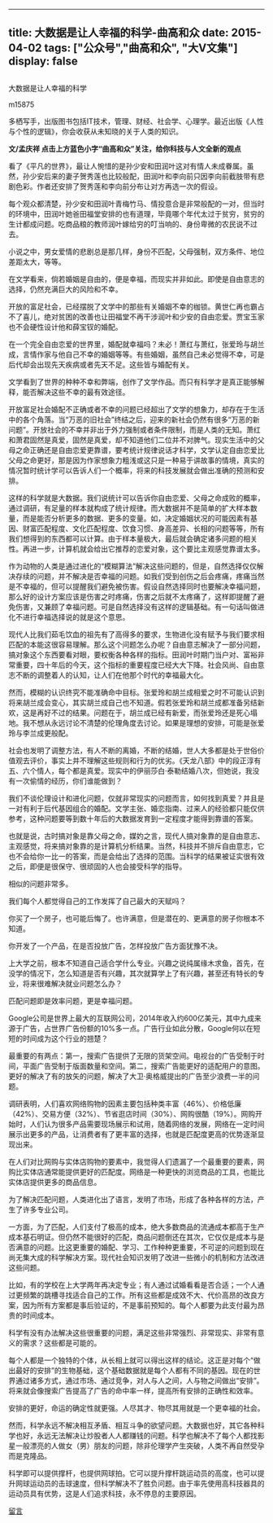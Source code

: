 
---
title:   大数据是让人幸福的科学-曲高和众
date: 2015-04-02
tags: ["公众号","曲高和众", "大V文集"]
display: false
---


## 



大数据是让人幸福的科学




m15875




多栖写手，出版图书包括IT技术，管理、财经、社会学、心理学。最近出版《人性与个性的逻辑》，你会收获从未知晓的关于人类的知识。


**文/孟庆祥 点击上方蓝色小字“曲高和众”关注，给你科技与人文全新的观点**

 

看了《平凡的世界》，最让人惋惜的是孙少安和田润叶这对有情人未成眷属。虽然，孙少安后来的妻子贺秀莲也比较般配，田润叶和李向前只因李向前截肢带有悲剧色彩。作者还安排了贺秀莲和李向前分布让对方再选一次的假设。

 

每个观众都清楚，孙少安和田润叶青梅竹马、情投意合是非常般配的一对，但当时的环境中，田润叶她爸田福堂安排的也有道理，毕竟哪个年代太过于贫穷，贫穷的生计都成问题。吃商品粮的教师润叶嫁给穷的叮当响的、身份卑微的农民说不过去。

 

小说之中，男女爱情的悲剧总是那几样，身份不匹配，父母强制，双方条件、地位差距太大，等等。

 

在文学看来，倘若婚姻是自由的，便是幸福，而现实并非如此。即使是自由意志的选择，仍然充满巨大的风险和不幸。

 

开放的富足社会，已经摆脱了文学中的那些有关婚姻不幸的枷锁。黄世仁再也霸占不了喜儿，绝对贫困的改善也让田福堂不再干涉润叶和少安的自由恋爱。贾宝玉家也不会硬性设计他和薛宝钗的婚配。

 

在一个完全自由恋爱的世界里，婚配就幸福吗？未必！萧红与萧红，张爱玲与胡兰成，言情作家与他自己不幸的婚姻等等。有些婚姻，虽然自己未必觉得不幸，可是后代却会出现先天疾病或者先天不足。这些皆与婚配有关。

 

文学看到了世界的种种不幸和弊端，创作了文学作品。而只有科学才是真正能够解释，能否解决这些不幸的最有效途径。

 

开放富足社会婚配不正确或者不幸的问题已经超出了文学的想象力，却存在于生活中的各个角落。当“万恶的旧社会”终结之后，迎来的新社会仍然有很多“万恶的新问题”。开放社会的不幸并非出于外力强制或者条件限制，而是人类的无知。萧红和萧君固然是真爱，固然是真爱，却不知道他们二位并不对脾气。现实生活中的父母之命正确还是自由恋爱更靠谱，要考统计规律说话才科学，文学认定自由恋爱比父母之命更好，那是因为作家想象力粗浅或这只是一种易于讲故事的情境，真实的情况暂时统计学可以告诉人们一个概率，将来的科技发展就会做出准确的预测和安排。

 

这样的科学就是大数据。我们说统计可以告诉你自由恋爱、父母之命成败的概率，通过调研，有足量的样本就构成了统计规律。而大数据并不是简单的扩大样本数量，而是能否分析更多的数据、更多的变量。如，决定婚姻状况的可能因素有基因、财富匹配程度、文化匹配程度、饮食习惯、身高差异、长相的问题等等，所有我们想得到的东西都可以计算。由于样本量极大，最后就会确定诸多问题的相关性。再进一步，计算机就会给出它推荐的恋爱对象，这个要比主观感觉靠谱太多。

 

作为动物的人类是通过进化的“模糊算法”解决这些问题的，但是，自然选择仅仅解决存续的问题，并不解决是否幸福的问题。如我们受到创伤之后会疼痛，疼痛当然是不幸福的，但可以提醒我们避免被伤害。假设自然选择同时也要解决幸福问题，那么好的设计方案应该是伤害之时疼痛，伤害之后就不太疼痛了，这样即提醒了避免伤害，又兼顾了幸福问题。可是自然选择没有这样的逻辑基础。有一句话叫做进化不进行幸福选择说的就是这个意思。

 

现代人比我们茹毛饮血的祖先有了高得多的要求，生物进化没有赋予与我们要求相匹配的本能这很容易理解。那么这个问题怎么办呢？自由意志解决了一部分问题，搞对象这个东西要看对眼，要权衡各种各样的指标。田润叶时期门当户对、富裕非常重要，四十年后的今天，这个指标的重要程度已经大大下降。社会风尚、自由意志不断的调整着人的认知，让人们在他那个时代的幸福最大化。

 

然而，模糊的认识终究不能准确命中目标。张爱玲和胡兰成相爱之时不可能认识到将来胡兰成会变心，其实胡兰成自己也不知道。假若张爱玲和胡兰成都准备另结新欢，这是再好不过的结果。问题在于，胡兰成已经有新爱，而张爱玲还是死心塌地。我不想从永远讨论不清楚的伦理角度去讨论。如果是理想的安排，可能是张爱玲与李兰成更般配。

 

社会也发明了调整方法，有人不断的离婚，不断的结婚，世人大多都是处于世俗价值观去评价，事实上并不理解这些规则和行为的优劣。《天龙八部》中的段正淳有五、六个情人，每个都是真爱。现实中的伊丽莎白·泰勒结婚八次，但她说，我没有一次偷情的经历，你们谁能做到？

 

我们不谈伦理设计和进化问题，仅就非常现实的问题而言，如何找到真爱？并且是一对有利于后代基因组合的婚配。文学主张、婚恋指南、过来人的经验都只能仅供参考，这种问题要等到数十年后的大数据发育到一定程度才能得到靠谱的答案。

 

也就是说，古时搞对象是靠父母之命，媒妁之言，现代人搞对象靠的是自由意志、主观感觉，将来搞对象靠的是计算机分析结果。当然，科技并不排斥自由意志，它也不会给你一比一的答案，而是会给出了选择的范围。当科学的结果被证实很有效之后，即便是很保守、很顽固的人也会接受科学的指导。

 

相似的问题非常多。

 

我们每个人都觉得自己的工作发挥了自己最大的天赋吗？

 

你买了一个房子，也可能后悔了。也许满意，但是潜在的、更满意的房子你根本不知道。

 

你开发了一个产品，在是否投放广告，怎样投放广告方面犹豫不决。

 

上大学之前，根本不知道自己适合学什么专业。兴趣之说纯属缘木求鱼，首先，在没学的情况下，怎么知道是否有兴趣，其次就算学上了有兴趣，甚至还有特长的专业，将来很难解决就业问题怎么办？

 

匹配问题即是效率问题，更是幸福问题。

 

Google公司是世界上最大的互联网公司，2014年收入约600亿美元，其中九成来源于广告，占世界广告份额的10%多一点。广告行业如此分散，Google何以在短短的时间成为这个行业的翘楚？

 

最重要的有两点：第一，搜索广告提供了无限的货架空间。电视台的广告受制于时间，平面广告受制于版面数量和空间。第二，搜索广告能更好的适配用户的意图。更好的解决了有的放矢的问题，解决了大卫·奥格威提出的广告至少浪费一半的问题。

 

调研表明，人们喜欢网络购物的因素主要包括种类丰富（46%）、价格低廉（42%）、交易方便（32%）、节省逛店时间（30%）、网购很酷（19%）。网购开始时，人们认为很多产品需要现场展示和试用，随着网络的发展，网络在一定时间展示出更多的产品，让消费者有了更丰富的选择，也就是匹配度更高的优势逐渐显现出来。

 

在人们对比网购与实体店购物的要素中，我觉得人们遗漏了一个最重要的要素，网购比实体店通常能提供更好的匹配度。网络是一种更快的浏览商品的工具，也能比实体店提供更多的商品信息。

 

为了解决匹配问题，人类进化出了语言，发明了市场，形成了各种各样的方法，产生了许多专业公司。

 

一方面，为了匹配，人们支付了极高的成本，绝大多数商品的流通成本都高于生产成本基石明证。但仍然不能很好的匹配，商品问题倒还在其次，它仅仅是成本与是否满意的问题。比这更重要的婚配、学习、工作种种更重要，不可逆的问题到现在尚无集大成的科学解决方案。现代社会知识发明了改进一些微小的机制和方法改进这些问题。

 

比如，有的学校在上大学两年再决定专业；有人通过试婚看看是否合适；一个人通过更频繁的跳槽寻找适合自己的工作。所有这些都是成效不大、代价高昂的改良方案，因为所有方案都是事后验证的，不是事前预知的。每个人都要为此支付最为昂贵的时间成本。

 

科学有没有办法解决这些很重要的问题，满足这些非常强烈、非常现实、非常有意义的需求？这些都是可能的。

 

每个人都是一个独特的个体，从长相上就可以得出这样的结论。这正是对每个“做出最好的安排”的生物基础，这个基础数据就是每个人都有不同的基因。现在的世界通过诸多方式，通过市场、通过竞争，对人与人之间，人与物之间做出“安排”。将来就会像搜索广告提高了广告的命中率一样，提高所有安排的正确性和效率。

 

安排的更好，命运的确定性就更强。人尽其才、物尽其用就是一个更幸福的社会。

 

然而，科学永远不解决相互矛盾、相互斗争的欲望问题。大数据也好，其它各种科学也好，永远无法解决让炒股者人人都赚钱的问题。科学也解决不了每个人都找影星一般漂亮的人做女（男）朋友的问题，除非伦理学产生突破，人类不再自然受孕而是克隆品。

 

科学即可以提供撑杆，也提供网球拍。它可以提升撑杆跳运动员的高度，也可以提升网球运动员的击球速度，但科学解决不了胜负问题。由于率先使用高科技器具的运动员具有优势，这是人们追求科技，永不停息的主要原因。









[留言](javascript:;)


